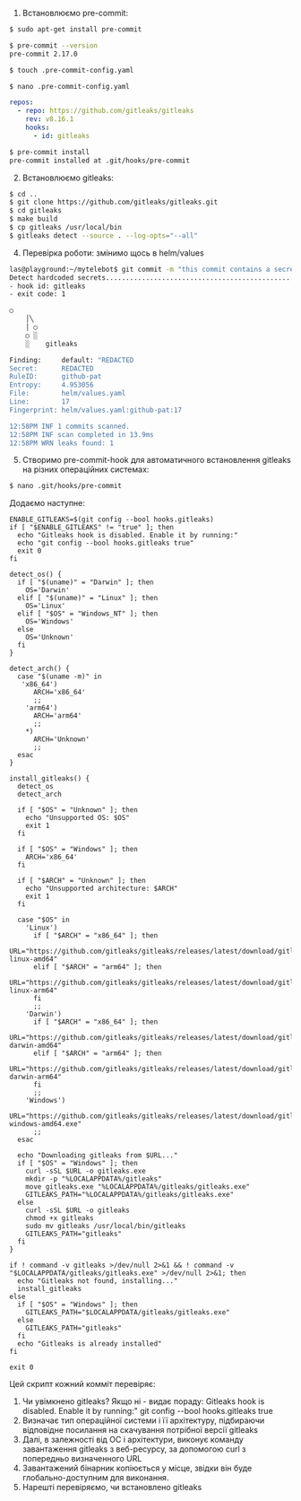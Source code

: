 1. Встановлюємо pre-commit:
```bash
$ sudo apt-get install pre-commit

$ pre-commit --version
pre-commit 2.17.0

$ touch .pre-commit-config.yaml

$ nano .pre-commit-config.yaml
```
```yaml
repos:
  - repo: https://github.com/gitleaks/gitleaks
    rev: v8.16.1
    hooks:
      - id: gitleaks
```
```bash
$ pre-commit install
pre-commit installed at .git/hooks/pre-commit
```
2. Встановлюємо gitleaks:
```bash
$ cd ..
$ git clone https://github.com/gitleaks/gitleaks.git
$ cd gitleaks
$ make build
$ cp gitleaks /usr/local/bin
$ gitleaks detect --source . --log-opts="--all"
```

4. Перевірка роботи: змінимо щось в helm/values
```bash
las@playground:~/mytelebot$ git commit -m "this commit contains a secret"
Detect hardcoded secrets.................................................Failed
- hook id: gitleaks
- exit code: 1

○
    │╲
    │ ○
    ○ ░
    ░    gitleaks

Finding:     default: "REDACTED
Secret:      REDACTED
RuleID:      github-pat
Entropy:     4.953056
File:        helm/values.yaml
Line:        17
Fingerprint: helm/values.yaml:github-pat:17

12:58PM INF 1 commits scanned.
12:58PM INF scan completed in 13.9ms
12:58PM WRN leaks found: 1
```

5. Створимо pre-commit-hook для автоматичного встановлення gitleaks на різних операційних системах:
```bash
$ nano .git/hooks/pre-commit
```
Додаємо наступне:
```code
ENABLE_GITLEAKS=$(git config --bool hooks.gitleaks)
if [ "$ENABLE_GITLEAKS" != "true" ]; then
  echo "Gitleaks hook is disabled. Enable it by running:"
  echo "git config --bool hooks.gitleaks true"
  exit 0
fi

detect_os() {
  if [ "$(uname)" = "Darwin" ]; then
    OS='Darwin'
  elif [ "$(uname)" = "Linux" ]; then
    OS='Linux'
  elif [ "$OS" = "Windows_NT" ]; then
    OS='Windows'
  else
    OS='Unknown'
  fi
}

detect_arch() {
  case "$(uname -m)" in
   'x86_64')
      ARCH='x86_64'
      ;;
    'arm64')
      ARCH='arm64'
      ;;
    *)
      ARCH='Unknown'
      ;;
  esac
}

install_gitleaks() {
  detect_os
  detect_arch

  if [ "$OS" = "Unknown" ]; then
    echo "Unsupported OS: $OS"
    exit 1
  fi

  if [ "$OS" = "Windows" ]; then
    ARCH='x86_64'
  fi

  if [ "$ARCH" = "Unknown" ]; then
    echo "Unsupported architecture: $ARCH"
    exit 1
  fi

  case "$OS" in
    'Linux')
      if [ "$ARCH" = "x86_64" ]; then
        URL="https://github.com/gitleaks/gitleaks/releases/latest/download/gitleaks-linux-amd64"
      elif [ "$ARCH" = "arm64" ]; then
        URL="https://github.com/gitleaks/gitleaks/releases/latest/download/gitleaks-linux-arm64"
      fi
      ;;
    'Darwin')
      if [ "$ARCH" = "x86_64" ]; then
        URL="https://github.com/gitleaks/gitleaks/releases/latest/download/gitleaks-darwin-amd64"
      elif [ "$ARCH" = "arm64" ]; then
        URL="https://github.com/gitleaks/gitleaks/releases/latest/download/gitleaks-darwin-arm64"
      fi
      ;;
    'Windows')
      URL="https://github.com/gitleaks/gitleaks/releases/latest/download/gitleaks-windows-amd64.exe"
      ;;
  esac

  echo "Downloading gitleaks from $URL..."
  if [ "$OS" = "Windows" ]; then
    curl -sSL $URL -o gitleaks.exe
    mkdir -p "%LOCALAPPDATA%/gitleaks"
    move gitleaks.exe "%LOCALAPPDATA%/gitleaks/gitleaks.exe"
    GITLEAKS_PATH="%LOCALAPPDATA%/gitleaks/gitleaks.exe"
  else
    curl -sSL $URL -o gitleaks
    chmod +x gitleaks
    sudo mv gitleaks /usr/local/bin/gitleaks
    GITLEAKS_PATH="gitleaks"
  fi
}

if ! command -v gitleaks >/dev/null 2>&1 && ! command -v "$LOCALAPPDATA/gitleaks/gitleaks.exe" >/dev/null 2>&1; then
  echo "Gitleaks not found, installing..."
  install_gitleaks
else
  if [ "$OS" = "Windows" ]; then
    GITLEAKS_PATH="$LOCALAPPDATA/gitleaks/gitleaks.exe"
  else
    GITLEAKS_PATH="gitleaks"
  fi
  echo "Gitleaks is already installed"
fi

exit 0
```
Цей скрипт кожний комміт перевіряє:
1) Чи увімкнено gitleaks? Якщо ні - видає пораду:
Gitleaks hook is disabled. Enable it by running:"
git config --bool hooks.gitleaks true
2) Визначає тип операційної системи і її архітектуру, підбираючи відповідне посилання на скачування потрібної версії gitleaks
3) Далі, в залежності від ОС і архітектури, виконує команду завантаження gitleaks з веб-ресурсу, за допомогою curl з попередньо визначенного URL
4) Завантажений бінарник копіюється у місце, звідки він буде глобально-доступним для виконання.
5) Нарешті перевіряємо, чи встановлено gitleaks

